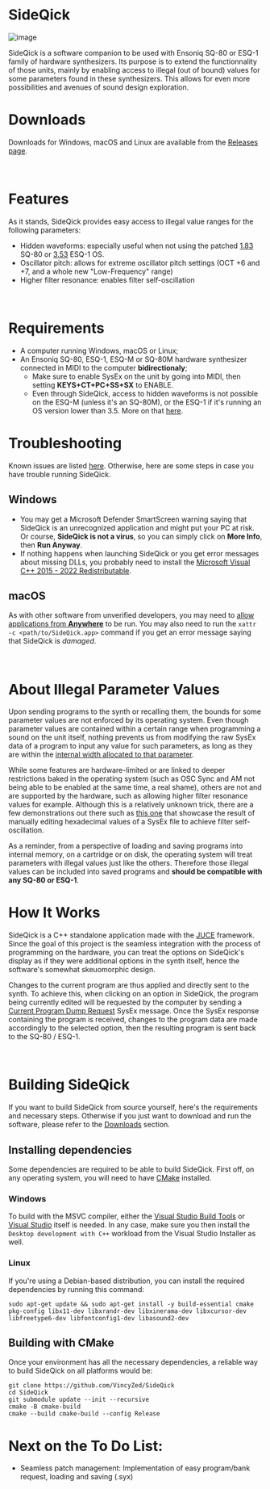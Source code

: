  # SideQick

 ![image](https://github.com/user-attachments/assets/476f15c1-da74-4278-9f33-3f358d8b89bc)

SideQick is a software companion to be used with Ensoniq SQ-80 or ESQ-1 family of hardware synthesizers. Its purpose is to extend the functionnality of those units, mainly by enabling access to illegal (out of bound) values for some parameters found in these synthesizers. This allows for even more possibilities and avenues of sound design exploration.

# Downloads

Downloads for Windows, macOS and Linux are available from the [Releases page](https://github.com/VincyZed/SideQick/releases/latest).

<br>

# Features

As it stands, SideQick provides easy access to illegal value ranges for the following parameters:
- Hidden waveforms: especially useful when not using the patched [1.83](http://www.buchty.net/~buchty/sq80/customize.html) SQ-80 or [3.53](http://www.buchty.net/~buchty/esq1/customize.html) ESQ-1 OS.
- Oscillator pitch: allows for extreme oscillator pitch settings (OCT +6 and +7, and a whole new "Low-Frequency" range)
- Higher filter resonance: enables filter self-oscillation

<br>

# Requirements
- A computer running Windows, macOS or Linux;
- An Ensoniq SQ-80, ESQ-1, ESQ-M or SQ-80M hardware synthesizer connected in MIDI to the computer **bidirectionaly**;
    - Make sure to enable SysEx on the unit by going into MIDI, then setting **KEYS+CT+PC+SS+SX** to ENABLE.
    - Even through SideQick, access to hidden waveforms is not possible on the ESQ-M (unless it's an SQ-80M), or the ESQ-1 if it's running an OS version lower than 3.5. More on that [here](http://buchty.net/ensoniq/hidden-wave.html).

 
# Troubleshooting
Known issues are listed [here](https://github.com/VincyZed/SideQick/issues). Otherwise, here are some steps in case you have trouble running SideQick.
## Windows
- You may get a Microsoft Defender SmartScreen warning saying that SideQick is an unrecognized application and might put your PC at risk. Or course, **SideQick is not a virus**, so you can simply click on **More Info**, then **Run Anyway**.
- If nothing happens when launching SideQick or you get error messages about missing DLLs, you probably need to install the [Microsoft Visual C++ 2015 - 2022 Redistributable](https://answers.microsoft.com/en-us/windows/forum/all/vcruntime140dll-and-msvcp140dll-missing-in-windows/caf454d1-49f4-4d2b-b74a-c83fb7c38625).

## macOS
As with other software from unverified developers, you may need to [allow applications from **Anywhere**](https://discussions.apple.com/thread/255759797?answerId=260852615022&sortBy=rank#260852615022) to be run. You may also need to run the `xattr -c <path/to/SideQick.app>` command if you get an error message saying that SideQick is *damaged*.

<br>

# About Illegal Parameter Values

Upon sending programs to the synth or recalling them, the bounds for some parameter values are not enforced by its operating system. Even though parameter values are contained within a certain range when programming a sound on the unit itself, nothing prevents us from modifying the raw SysEx data of a program to input any value for such parameters, as long as they are within the [internal width allocated to that parameter](http://www.buchty.net/ensoniq/files/manuals/SQ80.pdf#page=214).

While some features are hardware-limited or are linked to deeper restrictions baked in the operating system (such as OSC Sync and AM not being able to be enabled at the same time, a real shame), others are not and are supported by the hardware, such as allowing higher filter resonance values for example.
Although this is a relatively unknown trick, there are a few demonstrations out there such as [this one](https://www.youtube.com/watch?v=Usa-v3nnpAU) that showcase the result of manually editing hexadecimal values of a SysEx file to achieve filter self-oscillation.

As a reminder, from a perspective of loading and saving programs into internal memory, on a cartridge or on disk, the operating system will treat parameters with illegal values just like the others. Therefore those illegal values can be included into saved programs and **should be compatible with any SQ-80 or ESQ-1**.

# How It Works

SideQick is a C++ standalone application made with the [JUCE](https://juce.com/) framework. Since the goal of this project is the seamless integration with the process of programming on the hardware, you can treat the options on SideQick's display as if they were additional options in the synth itself, hence the software's somewhat skeuomorphic design.

Changes to the current program are thus applied and directly sent to the synth. To achieve this, when clicking on an option in SideQick, the program being currently edited will be requested by the computer by sending a [Current Program Dump Request](http://www.buchty.net/ensoniq/files/manuals/SQ80.pdf#page=204) SysEx message. Once the SysEx response containing the program is received, changes to the program data are made accordingly to the selected option, then the resulting program is sent back to the SQ-80 / ESQ-1.

<br>

# Building SideQick
If you want to build SideQick from source yourself, here's the requirements and necessary steps. Otherwise if you just want to download and run the software, please refer to the [Downloads](#downloads) section.

## Installing dependencies
Some dependencies are required to be able to build SideQick. First off, on any operating system, you will need to have [CMake](https://cmake.org/download/) installed.

### Windows
To build with the MSVC compiler, either the [Visual Studio Build Tools](https://visualstudio.microsoft.com/downloads/?q=build+tools) or [Visual Studio](https://visualstudio.microsoft.com/downloads/) itself is needed. In any case, make sure you then install the `Desktop development with C++` workload from the Visual Studio Installer as well.

### Linux
If you're using a Debian-based distribution, you can install the required dependencies by running this command:

```
sudo apt-get update && sudo apt-get install -y build-essential cmake pkg-config libx11-dev libxrandr-dev libxinerama-dev libxcursor-dev libfreetype6-dev libfontconfig1-dev libasound2-dev
```

## Building with CMake
Once your environment has all the necessary dependencies, a reliable way to build SideQick on all platforms would be:

```
git clone https://github.com/VincyZed/SideQick
cd SideQick
git submodule update --init --recursive
cmake -B cmake-build
cmake --build cmake-build --config Release
```

# Next on the To Do List:
- Seamless patch management: Implementation of easy program/bank request, loading and saving (.syx)

